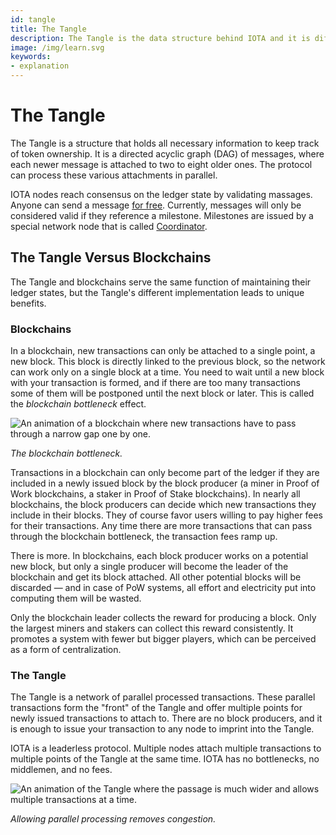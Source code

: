 ```yaml
---
id: tangle
title: The Tangle
description: The Tangle is the data structure behind IOTA and it is different from a blockchain.
image: /img/learn.svg
keywords:
- explanation
---
```


# The Tangle

The Tangle is a structure that holds all necessary information to keep track of token ownership. It is a directed acyclic graph (DAG) of messages, where each newer message is attached to two to eight older ones. The protocol can process these various attachments in parallel.

IOTA nodes reach consensus on the ledger state by validating massages. Anyone can send a message [for free](./why-is-iota-feeless.md). Currently, messages will only be considered valid if they reference a milestone. Milestones are issued by a special network node that is called [Coordinator](./coordinator.md).

## The Tangle Versus Blockchains

The Tangle and blockchains serve the same function of maintaining their ledger states, but the Tangle's different implementation leads to unique benefits.

### Blockchains

In a blockchain, new transactions can only be attached to a single point, a new block. This block is directly linked to the previous block, so the network can work only on a single block at a time. You need to wait until a new block with your transaction is formed, and if there are too many transactions some of them will be postponed until the next block or later. This is called the *blockchain bottleneck* effect.

![An animation of a blockchain where new transactions have to pass through a narrow gap one by one.](/img/learn/blockchain-bottleneck.gif "Click to see the full-sized image.")

*The blockchain bottleneck.*

Transactions in a blockchain can only become part of the ledger if they are included in a newly issued block by the block producer (a miner in Proof of Work blockchains, a staker in Proof of Stake blockchains). In nearly all blockchains, the block producers can decide which new transactions they include in their blocks. They of course favor users willing to pay higher fees for their transactions. Any time there are more transactions that can pass through the blockchain bottleneck, the transaction fees ramp up.

There is more. In blockchains, each block producer works on a potential new block, but only a single producer will become the leader of the blockchain and get its block attached. All other potential blocks will be discarded — and in case of PoW systems, all effort and electricity put into computing them will be wasted. 

Only the blockchain leader collects the reward for producing a block. Only the largest miners and stakers can collect this reward consistently. It promotes a system with fewer but bigger players, which can be perceived as a form of centralization.

### The Tangle

The Tangle is a network of parallel processed transactions. These parallel transactions form the "front" of the Tangle and offer multiple points for newly issued transactions to attach to. There are no block producers, and it is enough to issue your transaction to any node to imprint into the Tangle.

IOTA is a leaderless protocol. Multiple nodes attach multiple transactions to multiple points of the Tangle at the same time. IOTA has no bottlenecks, no middlemen, and no fees.

![An animation of the Tangle where the passage is much wider and allows multiple transactions at a time.](/img/learn/tangle-bottleneck.gif)

*Allowing parallel processing removes congestion.*